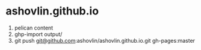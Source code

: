 # ashovlin.github.io

1. pelican content
2. ghp-import output/
3. git push git@github.com:ashovlin/ashovlin.github.io.git gh-pages:master